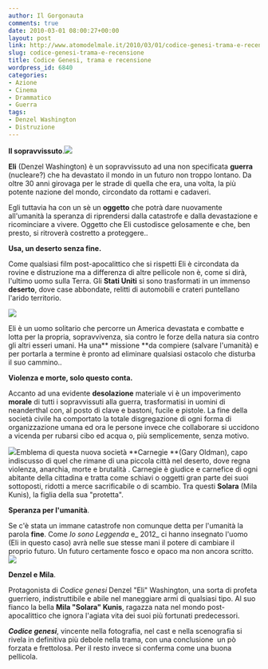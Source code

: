 ```yaml
---
author: Il Gorgonauta
comments: true
date: 2010-03-01 08:00:27+00:00
layout: post
link: http://www.atomodelmale.it/2010/03/01/codice-genesi-trama-e-recensione/
slug: codice-genesi-trama-e-recensione
title: Codice Genesi, trama e recensione
wordpress_id: 6840
categories:
- Azione
- Cinema
- Drammatico
- Guerra
tags:
- Denzel Washington
- Distruzione
---
```


**Il sopravvissuto**.![](http://www.atomodelmale.it/wp-content/uploads/2010/02/Codice-Genesi1-300x208.jpg)

**Eli** (Denzel Washington) è un sopravvissuto ad una non specificata **guerra** (nucleare?) che ha devastato il mondo in un futuro non troppo lontano. Da oltre 30 anni girovaga per le strade di quella che era, una volta, la più potente nazione del mondo, circondato da rottami e cadaveri.

Egli tuttavia ha con un sè un **oggetto** che potrà dare nuovamente all'umanità la speranza di riprendersi dalla catastrofe e dalla devastazione e ricominciare a vivere. Oggetto che Eli custodisce gelosamente e che, ben presto, si ritroverà costretto a proteggere..

**Usa, un deserto senza fine.**

Come qualsiasi film post-apocalittico che si rispetti Eli è circondata da rovine e distruzione ma a differenza di altre pellicole non è, come si dirà,  l'ultimo uomo sulla Terra. Gli **Stati Uniti** si sono trasformati in un immenso **deserto**, dove case abbondate, relitti di automobili e crateri puntellano l'arido territorio.


![](http://www.atomodelmale.it/wp-content/uploads/2010/02/Codice-genesi-4-300x125.jpg)


Eli è un uomo solitario che percorre un America devastata e combatte e lotta per la propria, sopravvivenza, sia contro le forze della natura sia contro gli altri esseri umani. Ha una** missione **da compiere (salvare l'umanità) e per portarla a termine è pronto ad eliminare qualsiasi ostacolo che disturba il suo cammino..


**Violenza e morte, solo questo conta.**

Accanto ad una evidente **desolazione** materiale vi è un impoverimento **morale** di tutti i sopravvissuti alla guerra, trasformatisi in uomini di neanderthal con, al posto di clave e bastoni, fucile e pistole. La fine della società civile ha comportato la totale disgregazione di ogni forma di organizzazione umana ed ora le persone invece che collaborare si uccidono a vicenda per rubarsi cibo ed acqua o, più semplicemente, senza motivo.

![](http://www.atomodelmale.it/wp-content/uploads/2010/02/Codice-Genesi-2-300x225.jpg)Emblema di questa nuova società **Carnegie **(Gary Oldman), capo indiscusso di quel che rimane di una piccola città nel deserto, dove regna violenza, anarchia, morte e brutalità . Carnegie è giudice e carnefice di ogni abitante della cittadina e tratta come schiavi o oggetti gran parte dei suoi sottoposti, ridotti a merce sacrificabile o di scambio. Tra questi **Solara** (Mila Kunis), la figlia della sua "protetta".

**Speranza per l'umanità**.

Se c'è stata un immane catastrofe non comunque detta per l'umanità la parola **fine**. Come _Io sono Leggenda_ e_ 2012_ ci hanno insegnato l'uomo (Eli in questo caso) avrà nelle sue stesse mani il potere di cambiare il proprio futuro. Un futuro certamente fosco e opaco ma non ancora scritto.![](http://www.atomodelmale.it/wp-content/uploads/2010/02/Codice-Genesi-Mila-Kunis-287x300.jpg)

**Denzel e Mila**.

Protagonista di _Codice genesi_ Denzel "Eli" Washington, una sorta di profeta guerriero, indistruttibile e abile nel maneggiare armi di qualsiasi tipo. Al suo fianco la bella **Mila "Solara" Kunis**, ragazza nata nel mondo post-apocalittico che ignora l'agiata vita dei suoi più fortunati predecessori.

**_Codice genesi_**, vincente nella fotografia, nel cast e nella scenografia si rivela in definitiva più debole nella trama, con una conclusione  un pò forzata e frettolosa. Per il resto invece si conferma come una buona pellicola.
